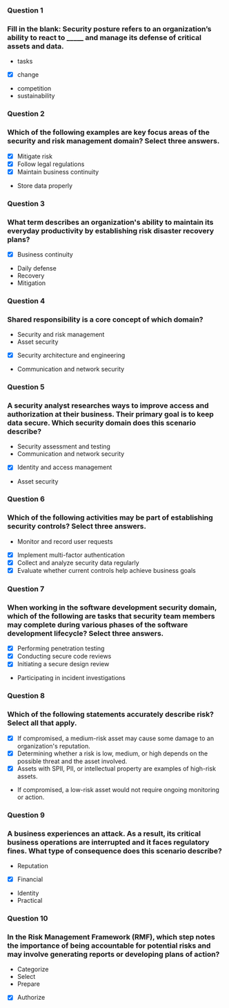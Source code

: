 ### Question 1
### Fill in the blank: Security posture refers to an organization’s ability to react to _____ and manage its defense of critical assets and data.

* tasks
- [x] change
* competition
* sustainability

### Question 2
### Which of the following examples are key focus areas of the security and risk management domain? Select three answers.

- [x] Mitigate risk
- [x] Follow legal regulations
- [x] Maintain business continuity
* Store data properly

### Question 3
### What term describes an organization's ability to maintain its everyday productivity by establishing risk disaster recovery plans?

- [x] Business continuity
* Daily defense
* Recovery
* Mitigation

### Question 4
### Shared responsibility is a core concept of which domain?

* Security and risk management
* Asset security
- [x] Security architecture and engineering
* Communication and network security

### Question 5
### A security analyst researches ways to improve access and authorization at their business. Their primary goal is to keep data secure. Which security domain does this scenario describe?

* Security assessment and testing
* Communication and network security
- [x] Identity and access management
* Asset security

### Question 6
### Which of the following activities may be part of establishing security controls? Select three answers.

* Monitor and record user requests
- [x] Implement multi-factor authentication
- [x] Collect and analyze security data regularly
- [x] Evaluate whether current controls help achieve business goals

### Question 7
### When working in the software development security domain, which of the following are tasks that security team members may complete during various phases of the software development lifecycle? Select three answers.

- [x] Performing penetration testing
- [x] Conducting secure code reviews
- [x] Initiating a secure design review
* Participating in incident investigations

### Question 8
### Which of the following statements accurately describe risk? Select all that apply.

- [x] If compromised, a medium-risk asset may cause some damage to an organization's reputation.
- [x] Determining whether a risk is low, medium, or high depends on the possible threat and the asset involved.
- [x] Assets with SPII, PII, or intellectual property are examples of high-risk assets.
* If compromised, a low-risk asset would not require ongoing monitoring or action.

### Question 9
### A business experiences an attack. As a result, its critical business operations are interrupted and it faces regulatory fines. What type of consequence does this scenario describe?

* Reputation
- [x] Financial
* Identity
* Practical

### Question 10
### In the Risk Management Framework (RMF), which step notes the importance of being accountable for potential risks and may involve generating reports or developing plans of action?

* Categorize
* Select
* Prepare
- [x] Authorize